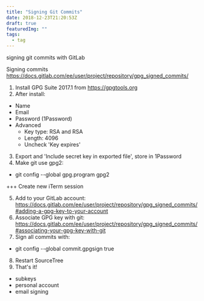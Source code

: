 ```yaml
---
title: "Signing Git Commits"
date: 2018-12-23T21:20:53Z
draft: true
featuredImg: ""
tags: 
  - tag
---
```


signing git commits with GitLab

Signing commits
https://docs.gitlab.com/ee/user/project/repository/gpg_signed_commits/

1. Install GPG Suite 2017.1 from https://gpgtools.org
2. After install:
  - Name
  - Email
  - Password (1Password)
  - Advanced
    - Key type: RSA and RSA
    - Length: 4096
    - Uncheck 'Key expires'
3. Export and 'Include secret key in exported file', store in 1Password
4. Make git use gpg2:
  - git config --global gpg.program gpg2

+++ Create new iTerm session

5. Add to your GitLab account: https://docs.gitlab.com/ee/user/project/repository/gpg_signed_commits/#adding-a-gpg-key-to-your-account
6. Associate GPG key with git: https://docs.gitlab.com/ee/user/project/repository/gpg_signed_commits/#associating-your-gpg-key-with-git
7. Sign all commits with:
  - git config --global commit.gpgsign true
8. Restart SourceTree
9. That's it!


- subkeys
- personal account
- email signing
